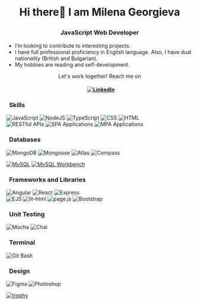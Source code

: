 # <p align="center"> Hi there👋 I am Milena Georgieva </p>
###  <p align="center"> JavaScript Web Developer </p>



-  I’m looking to contribute to interesting projects.
-  I have full professional proficiency in English language. Also, I have dual nationality (British and Bulgarian).
-  My hobbies are reading and self-development.

 <p align="center"> Let's work together!  Reach me on</p>

#### <p align="center"> &nbsp; [![LinkedIn](https://img.shields.io/badge/linkedin-%230077B5.svg?style=for-the-badge&logo=linkedin&logoColor=white)](https://www.linkedin.com/in/milena-georgieva95/) </p>

### &nbsp; Skills
![JavaScript](https://img.shields.io/badge/javascript-323330?style=for-the-badge&logo=javascript&logoColor=%23F7DF1E)
![NodeJS](https://img.shields.io/badge/node.js-323330?style=for-the-badge&logo=node.js&logoColor=green)
![TypeScript](https://img.shields.io/badge/typescript-323330?style=for-the-badge&logo=typescript&logoColor=blue)
![CSS](https://img.shields.io/badge/CSS-323330?&style=for-the-badge&logo=css3&logoColor=blue)
![HTML](	https://img.shields.io/badge/HTML-323330?style=for-the-badge&logo=html5&logoColor=red) <br>
![RESTful APIs](https://img.shields.io/badge/RESTful_APIs-323330?style=for-the-badge)
![SPA Applications](https://img.shields.io/badge/SPA_Applications-323330?style=for-the-badge)
![MPA Applications](https://img.shields.io/badge/MPA_Applications-323330?style=for-the-badge)

### &nbsp; Databases
![MongoDB](https://img.shields.io/badge/MongoDB-323330?style=for-the-badge&logo=mongodb&logoColor=green)
![Mongoose](https://img.shields.io/badge/Mongoose-323330?style=for-the-badge&logo=mongoose&logoColor=red)
![Atlas](https://img.shields.io/badge/Atlas-323330?style=for-the-badge&logo=mongodb&logoColor=green)
![Compass](https://img.shields.io/badge/Compass-323330?style=for-the-badge&logo=mongodb&logoColor=green)

[![MySQL](https://img.shields.io/badge/MySQL-323330?style=for-the-badge&logo=mysql&logoColor=white)](https://img.shields.io/badge/MySQL-005C84?style=for-the-badge&logo=mysql&logoColor=white)
[![MySQL Workbench](https://img.shields.io/badge/MySQL_Workbench-323330?style=for-the-badge&logo=mysql&logoColor=white)](https://img.shields.io/badge/MySQL-005C84?style=for-the-badge&logo=mysql&logoColor=white)
### &nbsp; Frameworks and Libraries
![Angular](https://img.shields.io/badge/Angular-323330?style=for-the-badge&logo=angular&logoColor=orange)
![React](https://img.shields.io/badge/react-323330?style=for-the-badge&logo=react&logoColor=%2361DAFB)
![Express](https://img.shields.io/badge/express-323330?style=for-the-badge&logo=express&logoColor=white) <br>
![EJS](https://img.shields.io/badge/EJS-323330?style=for-the-badge)
![lit-html](https://img.shields.io/badge/lit--html-323330?style=for-the-badge&logo=lit&logoColor=blue)
![page.js](https://img.shields.io/badge/page.js-323330?style=for-the-badge)
![Bootstrap](https://img.shields.io/badge/bootstrap-323330?style=for-the-badge&logo=bootstrap&logoColor=purple)

### &nbsp; Unit Testing
![Mocha](https://img.shields.io/badge/mocha.js-323330?style=for-the-badge&logo=mocha&logoColor=Brown)
![Chai](https://img.shields.io/badge/chai.js-323330?style=for-the-badge&logo=chai&logoColor=red)

### &nbsp; Terminal

![Git Bash](https://img.shields.io/badge/Git_Bash-323330?style=for-the-badge&logo=git&logoColor=orange)

### &nbsp; Design
![Figma](https://img.shields.io/badge/Figma-323330?style=for-the-badge&logo=figma&logoColor=orange)
![Photoshop](https://img.shields.io/badge/Adobe%20Photoshop-323330?style=for-the-badge&logo=Adobe%20Photoshop&logoColor=blue)

[![trophy](https://github-profile-trophy.vercel.app/?username=milenageorgieva95&row=1)](https://github.com/ryo-ma/github-profile-trophy) <br>



<!--
Behance[![](https://img.shields.io/badge/-Behance-blue?style=for-the-badge&logo=behance&logoColor=white)](https://www.behance.net/milenageorgieva4/)
Github[![](https://img.shields.io/badge/GitHub-#222222?style=for-the-badge&logo=github&logoColor=white)](milena...)
**MilenaGeorgieva95/MilenaGeorgieva95** is a ✨ _special_ ✨ repository because its `README.md` (this file) appears on your GitHub profile.
[![](https://img.shields.io/badge/GitHub_Pages-100000?style=for-the-badge&logo=github&logoColor=white)](https://www.github.com/MilenaGeorgieva95)
Here are some ideas to get you started:

- 🔭 I’m currently working on ...
- 🌱 I’m currently learning Software engineering @ SoftUni.
- 👯 I’m looking to collaborate on ...
- 🤔 I’m looking for help with ...
- 💬 Ask me about ...
- 📫 How to reach me: ...
- 😄 Pronouns: ...
- ⚡ Fun fact: ...

![Angular](https://img.shields.io/badge/angular-%23DD0031.svg?style=for-the-badge&logo=angular&logoColor=white)
![Angular.js](https://img.shields.io/badge/angular.js-%23E23237.svg?style=for-the-badge&logo=angularjs&logoColor=white)
![WordPress](https://img.shields.io/badge/WordPress-%23117AC9.svg?style=for-the-badge&logo=WordPress&logoColor=white)
![TypeScript](https://img.shields.io/badge/typescript-%23007ACC.svg?style=for-the-badge&logo=typescript&logoColor=white)
-->

